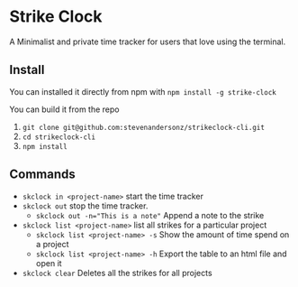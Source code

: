 # Strike Clock

A Minimalist and private time tracker for users that love using the terminal.

## Install

You can installed it directly from npm with
`npm install -g strike-clock`

You can build it from the repo

1. `git clone git@github.com:stevenandersonz/strikeclock-cli.git`
2. `cd strikeclock-cli`
3. `npm install`

## Commands

- `skclock in <project-name>` start the time tracker
- `skclock out` stop the time tracker.
  - `skclock out -n="This is a note"` Append a note to the strike
- `skclock list <project-name>` list all strikes for a particular project
  - `skclock list <project-name> -s` Show the amount of time spend on a project
  - `skclock list <project-name> -h` Export the table to an html file and open it
- `skclock clear` Deletes all the strikes for all projects
